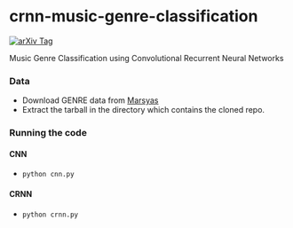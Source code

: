 # crnn-music-genre-classification

[![arXiv Tag](https://img.shields.io/badge/arXiv-1609.04243-brightgreen.svg)](https://arxiv.org/abs/1609.04243)


Music Genre Classification using Convolutional Recurrent Neural Networks

### Data 

* Download GENRE data from [Marsyas](http://marsyasweb.appspot.com/download/data_sets/)
* Extract the tarball in the directory which contains the cloned repo.

### Running the code

#### CNN

* `python cnn.py`

#### CRNN

* `python crnn.py`
